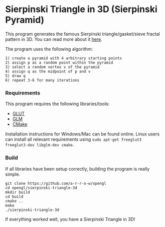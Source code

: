 # Sierpinski Triangle in 3D (Sierpinski Pyramid)

This program generates the famous Sierpinski triangle/gasket/sieve fractal pattern in 3D. You can read more about it [here](https://en.wikipedia.org/wiki/Sierpi%C5%84ski_triangle).

The program uses the following algorithm:

```
1) create a pyramid with 4 arbitrary starting points
2) assign p as a random point within the pyramid
3) select a random vertex v of the pyramid
4) assign q as the midpoint of p and v
5) draw q
6) repeat 3-6 for many iterations
```

### Requirements

This program requires the following libraries/tools:

- [GLUT](https://www.opengl.org/resources/libraries/glut/glut_downloads.php)
- [GLM](https://github.com/g-truc/glm)
- [CMake](https://cmake.org/)

Installation instructions for Windows/Mac can be found online. Linux users can install all relevant requirements using `sudo apt-get freeglut3 freeglut3-dev libglm-dev cmake`.

### Build

If all libraries have been setup correctly, building the program is really simple.

```
git clone https://github.com/a-r-r-o-w/opengl
cd opengl/sierpinski-triangle-3d
mkdir build
cd build
cmake ..
make
./sierpinski-triangle-3d
```

If everything worked well, you have a Sierpinski Triangle in 3D!
